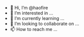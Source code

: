 - 👋 Hi, I’m @haofire
- 👀 I’m interested in ...
- 🌱 I’m currently learning ...
- 💞️ I’m looking to collaborate on ...
- 📫 How to reach me ...

<!---
haofire/haofire is a ✨ special ✨ repository because its `README.md` (this file) appears on your GitHub profile.
You can click the Preview link to take a look at your changes.
--->
